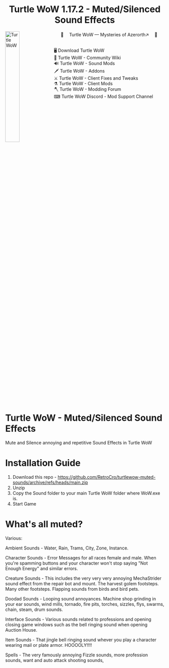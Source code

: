 
<h1 align="center" style="border-bottom: none;">Turtle WoW 1.17.2 - Muted/Silenced Sound Effects</h1>
	<img align="left" src="https://turtle-wow.org/build/assets/web_logo-zTY2oemL.png" alt="Turtle WoW" width="30%">
<div id="toc">
  <ul align="center" style="list-style: none">
    <summary>
<p align="center">
	🐢 　<a href="https://turtle-wow.org/">Turtle WoW — Mysteries of Azerorth↗️</a> 　🐢
  <br>
  <br>
	<p align="left">
		🖥️ <a href="https://forum.turtle-wow.org/viewtopic.php?t=7709">Download Turtle WoW</a><br>
		🏹 <a href="https://github.com/othneildrew/Best-README-Template">Turtle WoW - Community Wiki</a><br>
		🔊 <a href="https://turtle-wow.fandom.com/wiki/Sound_Mods">Turtle WoW - Sound Mods</a><br>
		🗡 <a href="https://turtle-wow.fandom.com/wiki/Addons">Turtle WoW - Addons</a><br>
		⚔ <a href="https://turtle-wow.fandom.com/wiki/Client_Fixes_and_Tweaks">Turtle WoW - Client Fixes and Tweaks</a><br>
		⚗️ <a href="https://turtle-wow.fandom.com/wiki/Client_Mods">Turtle WoW - Client Mods</a><br>
		🪓 <a href="https://forum.turtle-wow.org/viewforum.php?f=29&sid=d8169699dbac9a393102f4478d15fd4b">Turtle WoW - Modding Forum</a><br>
		⌨ <a href="https://discord.com/channels/466622455805378571/1158807751850475690">Turtle WoW Discord - Mod Support Channel</a><br>
</p>
    </summary>
  </ul>
</div>
  <br clear="left">


# Turtle WoW - Muted/Silenced Sound Effects
Mute and Silence annoying and repetitive Sound Effects in Turtle WoW

# Installation Guide
1. Download this repo - https://github.com/RetroCro/turtlewow-muted-sounds/archive/refs/heads/main.zip
2. Unzip
3. Copy the Sound folder to your main Turtle WoW folder where WoW.exe is. 
4. Start Game

# What's all muted?
Various:

Ambient Sounds - Water, Rain, Trams, City, Zone, Instance.

Character Sounds - Error Messages for all races female and male. When you're spamming buttons and your character won't stop saying "Not Enough Energy" and similar errors.

Creature Sounds - This includes the very very very annoying MechaStrider sound effect from the repair bot and mount. The harvest golem footsteps. Many other footsteps. Flapping sounds from birds and bird pets.

Doodad Sounds - Looping sound annoyances. Machine shop grinding in your ear sounds, wind mills, tornado, fire pits, torches, sizzles, flys, swarms, chain, steam, drum sounds.

Interface Sounds - Various sounds related to professions and opening closing game windows such as the bell ringing sound when opening Auction House.

Item Sounds - That jingle bell ringing sound whever you play a character wearing mail or plate armor. HOOOOLY!!!!

Spells - The very famously annoying Fizzle sounds, more profession sounds, want and auto attack shooting sounds, 